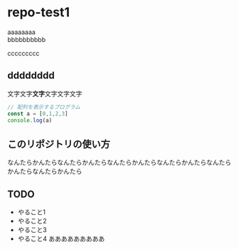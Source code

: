 # repo-test1
aaaaaaaa  
bbbbbbbbbb

ccccccccc
## dddddddd

文字文字**文字**文字文字文字

```js
// 配列を表示するプログラム
const a = [0,1,2,3]
console.log(a)
```

## このリポジトリの使い方
なんたらかんたらなんたらかんたらなんたらかんたらなんたらかんたらなんたらかんたらなんたらかんたら

## TODO
- やること1
- やること2
- やること3
- やること4
あああああああああ

